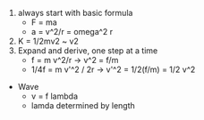 1. always start with basic formula
    * F = ma
    * a = v^2/r = omega^2 r
2. K = 1/2mv2 ~ v2
3. Expand and derive, one step at a time
   * f = m v^2/r -> v^2 = f/m
   * 1/4f = m v'^2 / 2r -> v'^2 = 1/2(f/m) = 1/2 v^2

* Wave
    * v = f lambda
    * lamda determined by length
